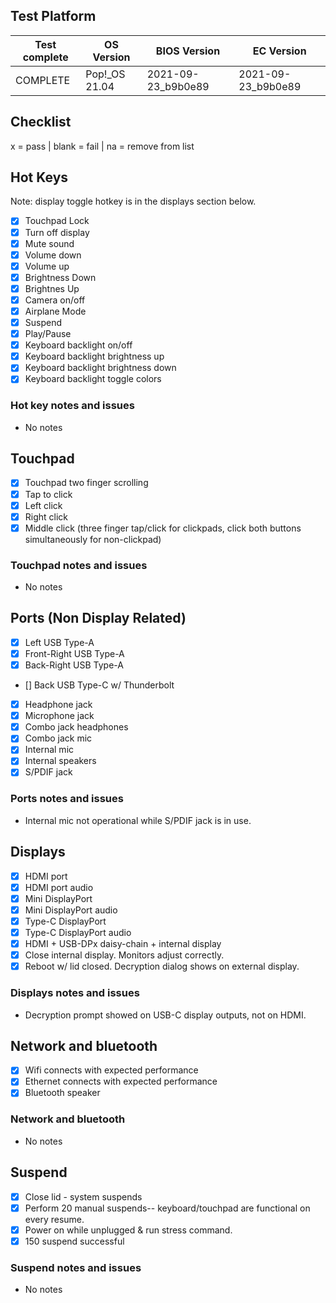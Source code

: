 ## Test Platform

| Test complete | OS Version     | BIOS Version       | EC Version         |
| ------------- | -------------- | ------------------ | ------------------ |
| COMPLETE      | Pop!\_OS 21.04 | 2021-09-23_b9b0e89 | 2021-09-23_b9b0e89 |

## Checklist
x = pass | blank = fail | na = remove from list

## Hot Keys

Note: display toggle hotkey is in the displays section below.

- [X] Touchpad Lock
- [X] Turn off display
- [X] Mute sound
- [X] Volume down
- [X] Volume up
- [X] Brightness Down
- [X] Brightnes Up
- [X] Camera on/off
- [X] Airplane Mode
- [X] Suspend
- [X] Play/Pause
- [X] Keyboard backlight on/off
- [X] Keyboard backlight brightness up
- [X] Keyboard backlight brightness down
- [X] Keyboard backlight toggle colors

### Hot key notes and issues

- No notes

## Touchpad

- [X] Touchpad two finger scrolling 
- [X] Tap to click
- [X] Left click
- [X] Right click
- [X] Middle click (three finger tap/click for clickpads, click both buttons simultaneously for non-clickpad)

### Touchpad notes and issues

- No notes

## Ports (Non Display Related)

- [X] Left USB Type-A
- [X] Front-Right USB Type-A
- [X] Back-Right USB Type-A
- [] Back USB Type-C w/ Thunderbolt
- [X] Headphone jack
- [X] Microphone jack
- [X] Combo jack headphones
- [X] Combo jack mic
- [X] Internal mic
- [X] Internal speakers
- [X] S/PDIF jack

### Ports notes and issues

- Internal mic not operational while S/PDIF jack is in use.

## Displays

- [X] HDMI port
- [X] HDMI port audio
- [X] Mini DisplayPort
- [X] Mini DisplayPort audio
- [X] Type-C DisplayPort
- [X] Type-C DisplayPort audio
- [X] HDMI + USB-DPx daisy-chain + internal display
- [X] Close internal display. Monitors adjust correctly.
- [X] Reboot w/ lid closed. Decryption dialog shows on external display.

### Displays notes and issues

- Decryption prompt showed on USB-C display outputs, not on HDMI.

## Network and bluetooth

- [X] Wifi connects with expected performance
- [X] Ethernet connects with expected performance
- [X] Bluetooth speaker

### Network and bluetooth

- No notes

## Suspend

- [X] Close lid - system suspends
- [X] Perform 20 manual suspends-- keyboard/touchpad are functional on every resume.
- [X] Power on while unplugged & run stress command.
- [X] 150 suspend successful

### Suspend notes and issues

- No notes

